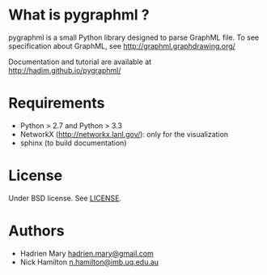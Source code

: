 # What is pygraphml ?

pygraphml is a small Python library designed to parse GraphML file. To
see specification about GraphML, see http://graphml.graphdrawing.org/

Documentation and tutorial are available at http://hadim.github.io/pygraphml/

# Requirements

- Python > 2.7 and Python > 3.3
- NetworkX (http://networkx.lanl.gov/): only for the visualization
- sphinx (to build documentation)

# License

Under BSD license. See [LICENSE](LICENSE).

# Authors

- Hadrien Mary <hadrien.mary@gmail.com>
- Nick Hamilton <n.hamilton@imb.uq.edu.au>
